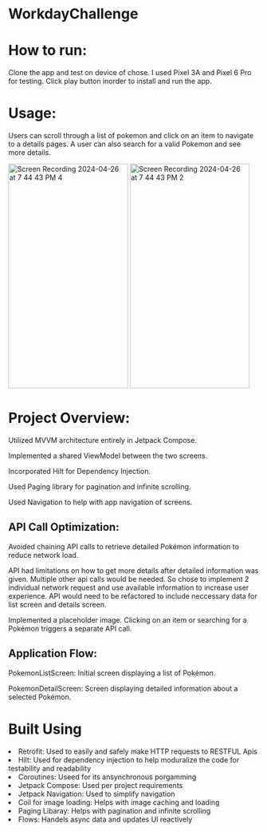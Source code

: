 # WorkdayChallenge
<h1>How to run: </h1>
Clone the app and test on device of chose. I used Pixel 3A and Pixel 6 Pro for testing. Click play button inorder to install and run the app.

<h1>Usage: </h1>
Users can scroll through a list of pokemon and click on an item to navigate to a details pages. A user can also search for a valid Pokemon and see more details.
<p float="left">
  <img src="https://github.com/Giocern5/WorkdayChallenge/assets/38301046/9205329d-be00-491a-a8d1-f23382525d95" alt="Screen Recording 2024-04-26 at 7 44 43 PM 4" width="240" height="450" />
  <img src="https://github.com/Giocern5/WorkdayChallenge/assets/38301046/ecb306e8-2a88-4c4f-947a-d010a44c3ad2" alt="Screen Recording 2024-04-26 at 7 44 43 PM 2" width="240" height="450" />
</p>

<h1>Project Overview:</h1>

Utilized MVVM architecture entirely in Jetpack Compose.

Implemented a shared ViewModel between the two screens.

Incorporated Hilt for Dependency Injection.

Used Paging library for pagination and infinite scrolling.

Used Navigation to help with app navigation of screens.

<h2>API Call Optimization:</h2>

Avoided chaining API calls to retrieve detailed Pokémon information to reduce network load.

API had limitations on how to get more details after detailed information was given. Multiple other api calls would be needed. So chose to implement 2 individual network request and use available information to increase user experience. API would need to be refactored to include neccessary data for list screen and details screen.

Implemented a placeholder image. Clicking on an item or searching for a Pokémon triggers a separate API call.


<h2>Application Flow:</h2>
PokemonListScreen: Initial screen displaying a list of Pokémon.

PokemonDetailScreen: Screen displaying detailed information about a selected Pokémon.


<h1>Built Using</h1>
<li>Retrofit: Used to easily and safely make HTTP requests to RESTFUL Apis </li>
<li>Hilt: Used for dependency injection to help moduralize the code for testability and readability</li>
<li>Coroutines: Useed for its ansynchronous porgamming</li>
<li>Jetpack Compose: Used per project requirements</li>
<li>Jetpack Navigation: Used to simplify navigation</li>
<li>Coil for image loading: Helps with image caching and loading</li>
<li>Paging Libaray: Helps with pagination and infinite scrolling </li>
<li>Flows: Handels async data and updates UI reactively </li>

